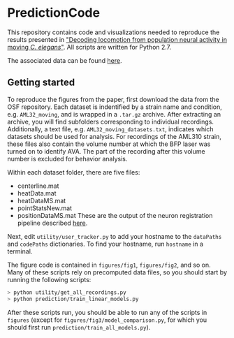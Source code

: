 # PredictionCode

This repository contains code and visualizations needed to reproduce the results presented in ["Decoding locomotion from population neural activity in moving *C. elegans*"](https://doi.org/10.7554/eLife.66135). All scripts are written for Python 2.7.

The associated data can be found [here](https://osf.io/dpr3h).

## Getting started
To reproduce the figures from the paper, first download the data from the OSF repository. Each dataset is indentified by a strain name and condition, e.g. `AML32_moving`, and is wrapped in a `.tar.gz` archive. After extracting an archive, you will find subfolders corresponding to individual recordings. Additionally, a text file, e.g. `AML32_moving_datasets.txt`, indicates which datasets should be used for analysis. For recordings of the AML310 strain, these files also contain the volume number at which the BFP laser was turned on to identify AVA. The part of the recording after this volume number is excluded for behavior analysis.

Within each dataset folder, there are five files:
* centerline.mat
* heatData.mat
* heatDataMS.mat
* pointStatsNew.mat
* positionDataMS.mat
These are the output of the neuron registration pipeline described [here](https://doi.org/10.1371/journal.pcbi.1005517).

Next, edit `utility/user_tracker.py` to add your hostname to the `dataPaths` and `codePaths` dictionaries. To find your hostname, run `hostname` in a terminal.

The figure code is contained in `figures/fig1`, `figures/fig2`, and so on. Many of these scripts rely on precomputed data files, so you should start by running the following scripts:

```bash
> python utility/get_all_recordings.py
> python prediction/train_linear_models.py
```

After these scripts run, you should be able to run any of the scripts in `figures` (except for `figures/fig3/model_comparison.py`, for which you should first run `prediction/train_all_models.py`).
